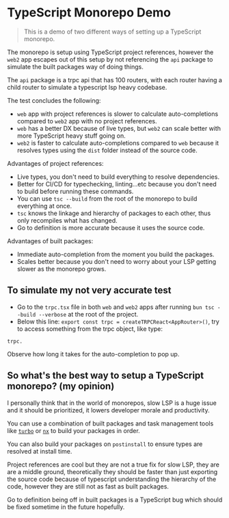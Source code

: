 # TypeScript Monorepo Demo

> This is a demo of two different ways of setting up a TypeScript monorepo.

The monorepo is setup using TypeScript project references, however the `web2` app escapes out of this setup by
not referencing the `api` package to simulate the built packages way of doing things.

The `api` package is a trpc api that has 100 routers, with each router having a child router to simulate a typescript lsp heavy codebase.

The test concludes the following:

- `web` app with project references is slower to calculate auto-completions compared to `web2` app with no project references.
- `web` has a better DX because of live types, but `web2` can scale better with more TypeScript heavy stuff going on.
- `web2` is faster to calculate auto-completions compared to `web` because it resolves types using the `dist` folder instead of the source code.

Advantages of project references:

- Live types, you don't need to build everything to resolve dependencies.
- Better for CI/CD for typechecking, linting...etc because you don't need to build before running these commands.
- You can use `tsc --build` from the root of the monorepo to build everything at once.
- `tsc` knows the linkage and hierarchy of packages to each other, thus only recompiles what has changed.
- Go to definition is more accurate because it uses the source code.

Advantages of built packages:

- Immediate auto-completion from the moment you build the packages.
- Scales better because you don't need to worry about your LSP getting slower as the monorepo grows.

## To simulate my not very accurate test

- Go to the `trpc.tsx` file in both `web` and `web2` apps after running `bun tsc --build --verbose` at the root of the project.
- Below this line: `export const trpc = createTRPCReact<AppRouter>()`, try to access something from the trpc object, like type:

```tsx
trpc.
```

Observe how long it takes for the auto-completion to pop up.

## So what's the best way to setup a TypeScript monorepo? (my opinion)

I personally think that in the world of monorepos, slow LSP is a huge issue and it should be prioritized, it lowers developer morale and productivity.

You can use a combination of built packages and task management tools like [`turbo`](https://turbo.build/repo) or [`nx`](https://nx.dev) to build your packages in order.

You can also build your packages on `postinstall` to ensure types are resolved at install time.

Project references are cool but they are not a true fix for slow LSP, they are are a middle ground, theoretically they should be faster than just exporting the source code because of typescript understanding the hierarchy of the code, however they are still not as fast as built packages.

Go to definition being off in built packages is a TypeScript bug which should be fixed sometime in the future hopefully.
